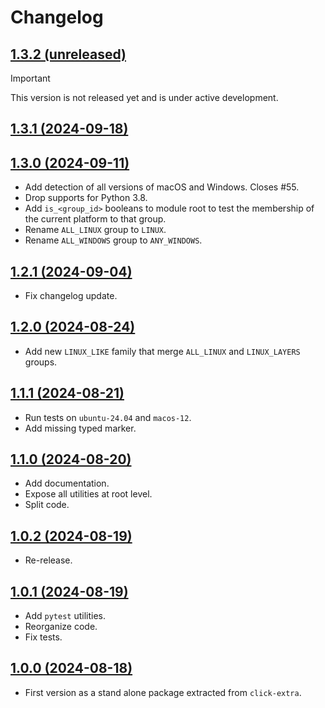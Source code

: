 # Changelog

## [1.3.2 (unreleased)](https://github.com/kdeldycke/extra-platforms/compare/v1.3.1...main)

> [!IMPORTANT]
> This version is not released yet and is under active development.

## [1.3.1 (2024-09-18)](https://github.com/kdeldycke/extra-platforms/compare/v1.3.0...v1.3.1)

## [1.3.0 (2024-09-11)](https://github.com/kdeldycke/extra-platforms/compare/v1.2.1...v1.3.0)

- Add detection of all versions of macOS and Windows. Closes #55.
- Drop supports for Python 3.8.
- Add `is_<group_id>` booleans to module root to test the membership of the current platform to that group.
- Rename `ALL_LINUX` group to `LINUX`.
- Rename `ALL_WINDOWS` group to `ANY_WINDOWS`.

## [1.2.1 (2024-09-04)](https://github.com/kdeldycke/extra-platforms/compare/v1.2.0...v1.2.1)

- Fix changelog update.

## [1.2.0 (2024-08-24)](https://github.com/kdeldycke/extra-platforms/compare/v1.1.1...v1.2.0)

- Add new `LINUX_LIKE` family that merge `ALL_LINUX` and `LINUX_LAYERS` groups.

## [1.1.1 (2024-08-21)](https://github.com/kdeldycke/extra-platforms/compare/v1.1.0...v1.1.1)

- Run tests on `ubuntu-24.04` and `macos-12`.
- Add missing typed marker.

## [1.1.0 (2024-08-20)](https://github.com/kdeldycke/extra-platforms/compare/v1.0.2...v1.1.0)

- Add documentation.
- Expose all utilities at root level.
- Split code.

## [1.0.2 (2024-08-19)](https://github.com/kdeldycke/extra-platforms/compare/v1.0.1...v1.0.2)

- Re-release.

## [1.0.1 (2024-08-19)](https://github.com/kdeldycke/extra-platforms/compare/v1.0.0...v1.0.1)

- Add `pytest` utilities.
- Reorganize code.
- Fix tests.

## [1.0.0 (2024-08-18)](https://github.com/kdeldycke/extra-platforms/compare/90ddb60...v1.0.0)

- First version as a stand alone package extracted from `click-extra`.
